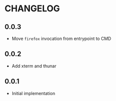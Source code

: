 # CHANGELOG

## 0.0.3

* Move `firefox` invocation from entrypoint to CMD

## 0.0.2

* Add xterm and thunar

## 0.0.1

* Initial implementation
